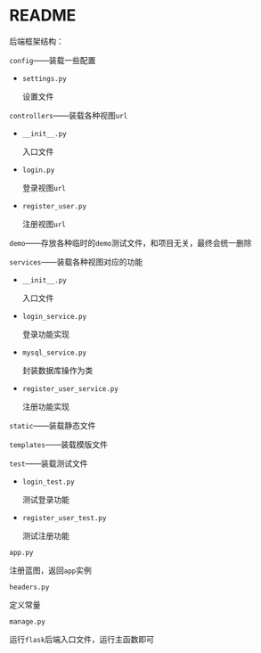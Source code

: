 # README

后端框架结构：

`config`——装载一些配置

* `settings.py`

  设置文件


`controllers`——装载各种视图`url`

* `__init__.py`

  入口文件

* `login.py`

  登录视图`url`

* `register_user.py`

  注册视图`url`

`demo`——存放各种临时的`demo`测试文件，和项目无关，最终会统一删除

`services`——装载各种视图对应的功能

* `__init__.py`

  入口文件

* `login_service.py`

  登录功能实现

* `mysql_service.py`

  封装数据库操作为类

* `register_user_service.py`

  注册功能实现

`static`——装载静态文件

`templates`——装载模版文件

`test`——装载测试文件

* `login_test.py`

  测试登录功能

* `register_user_test.py`

  测试注册功能

`app.py`

注册蓝图，返回`app`实例

`headers.py`

定义常量

`manage.py`

运行`flask`后端入口文件，运行主函数即可

